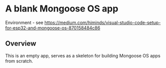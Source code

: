# A blank Mongoose OS app

Environment - see https://medium.com/himinds/visual-studio-code-setup-for-esp32-and-mongoose-os-870158484c86

## Overview

This is an empty app, serves as a skeleton for building Mongoose OS
apps from scratch.

